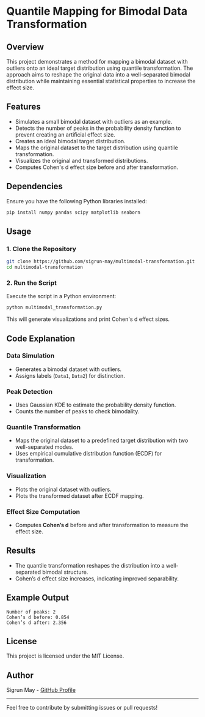 # Quantile Mapping for Bimodal Data Transformation

## Overview
This project demonstrates a method for mapping a bimodal dataset with outliers onto an ideal target distribution using quantile transformation. The approach aims to reshape the original data into a well-separated bimodal distribution while maintaining essential statistical properties to increase the effect size.

## Features
- Simulates a small bimodal dataset with outliers as an example.
- Detects the number of peaks in the probability density function to prevent creating an artificial effect size.
- Creates an ideal bimodal target distribution.
- Maps the original dataset to the target distribution using quantile transformation.
- Visualizes the original and transformed distributions.
- Computes Cohen's d effect size before and after transformation.

## Dependencies
Ensure you have the following Python libraries installed:
```bash
pip install numpy pandas scipy matplotlib seaborn
```

## Usage
### 1. Clone the Repository
```bash
git clone https://github.com/sigrun-may/multimodal-transformation.git
cd multimodal-transformation
```
### 2. Run the Script
Execute the script in a Python environment:
```bash
python multimodal_transformation.py
```
This will generate visualizations and print Cohen's d effect sizes.

## Code Explanation
### Data Simulation
- Generates a bimodal dataset with outliers.
- Assigns labels (`Data1`, `Data2`) for distinction.

### Peak Detection
- Uses Gaussian KDE to estimate the probability density function.
- Counts the number of peaks to check bimodality.

### Quantile Transformation
- Maps the original dataset to a predefined target distribution with two well-separated modes.
- Uses empirical cumulative distribution function (ECDF) for transformation.

### Visualization
- Plots the original dataset with outliers.
- Plots the transformed dataset after ECDF mapping.

### Effect Size Computation
- Computes **Cohen’s d** before and after transformation to measure the effect size.

## Results
- The quantile transformation reshapes the distribution into a well-separated bimodal structure.
- Cohen’s d effect size increases, indicating improved separability.

## Example Output
```
Number of peaks: 2
Cohen’s d before: 0.854
Cohen’s d after: 2.356
```

## License
This project is licensed under the MIT License.

## Author
Sigrun May - [GitHub Profile](https://github.com/sigrun-may)

---
Feel free to contribute by submitting issues or pull requests!

